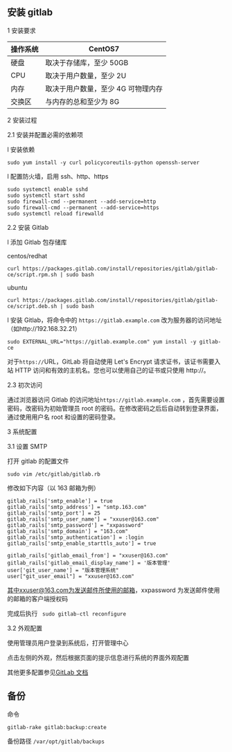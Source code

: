 ## 安装 gitlab

1 安装要求

| 操作系统 | CentOS7                            |
| -------- | ---------------------------------- |
| 硬盘     | 取决于存储库，至少 50GB            |
| CPU      | 取决于用户数量，至少 2U            |
| 内存     | 取决于用户数量，至少 4G 可物理内存 |
| 交换区   | 与内存的总和至少为 8G              |

2 安装过程

2.1 安装并配置必需的依赖项

l 安装依赖

```
sudo yum install -y curl policycoreutils-python openssh-server
```

l 配置防火墙，启用 ssh、http、https

```
sudo systemctl enable sshd
sudo systemctl start sshd
sudo firewall-cmd --permanent --add-service=http
sudo firewall-cmd --permanent --add-service=https
sudo systemctl reload firewalld
```

2.2 安装 Gitlab

l 添加 Gitlab 包存储库

centos/redhat

```
curl https://packages.gitlab.com/install/repositories/gitlab/gitlab-ce/script.rpm.sh | sudo bash
```

ubuntu

```
curl https://packages.gitlab.com/install/repositories/gitlab/gitlab-ce/script.deb.sh | sudo bash
```

l 安装 Gitlab，将命令中的 `https://gitlab.example.com` 改为服务器的访问地址（如http://192.168.32.21）

```
sudo EXTERNAL_URL="https://gitlab.example.com" yum install -y gitlab-ce
```

对于`https://`URL，GitLab 将自动使用 Let's Encrypt 请求证书，该证书需要入站 HTTP 访问和有效的主机名。您也可以使用自己的证书或只使用 http://。

2.3 初次访问

通过浏览器访问 Gitlab 的访问地址`https://gitlab.example.com` ，首先需要设置密码，改密码为初始管理员 root 的密码。在修改密码之后后自动转到登录界面，通过使用用户名 root 和设置的密码登录。

3 系统配置

3.1 设置 SMTP

打开 gitlab 的配置文件

```
sudo vim /etc/gitlab/gitlab.rb
```

修改如下内容（以 163 邮箱为例）

```
gitlab_rails['smtp_enable'] = true
gitlab_rails['smtp_address'] = "smtp.163.com"
gitlab_rails['smtp_port'] = 25
gitlab_rails['smtp_user_name'] = "xxuser@163.com"
gitlab_rails['smtp_password'] = "xxpassword"
gitlab_rails['smtp_domain'] = "163.com"
gitlab_rails['smtp_authentication'] = :login
gitlab_rails['smtp_enable_starttls_auto'] = true

gitlab_rails['gitlab_email_from'] = "xxuser@163.com"
gitlab_rails['gitlab_email_display_name'] = '版本管理'
user['git_user_name'] = "版本管理系统"
user["git_user_email"] = "xxuser@163.com"
```

其中xxuser@163.com为发送邮件所使用的邮箱，xxpassword 为发送邮件使用的邮箱的客户端授权码

完成后执行 ` sudo gitlab-ctl reconfigure`

3.2 外观配置

使用管理员用户登录到系统后，打开管理中心

点击左侧的外观，然后根据页面的提示信息进行系统的界面外观配置

其他更多配置参见[GitLab 文档](https://docs.gitlab.com/12.2/ce/README.html)

## 备份

命令

```
gitlab-rake gitlab:backup:create
```

备份路径 `/var/opt/gitlab/backups`
